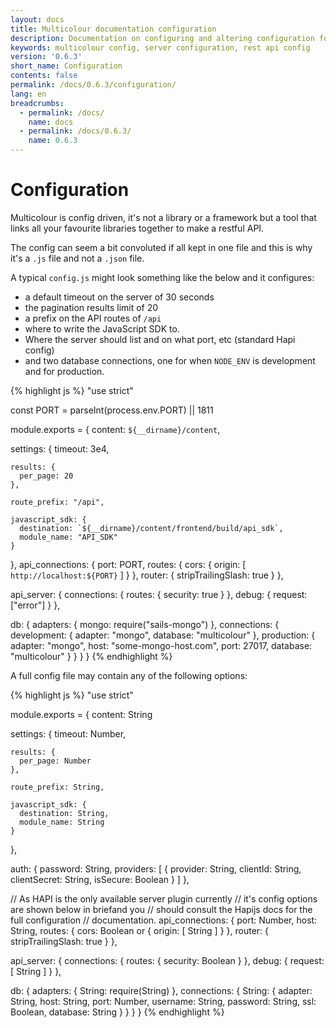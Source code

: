 ```yaml
---
layout: docs
title: Multicolour documentation configuration
description: Documentation on configuring and altering configuration for a Multicolour REST API.
keywords: multicolour config, server configuration, rest api config
version: '0.6.3'
short_name: Configuration
contents: false
permalink: /docs/0.6.3/configuration/
lang: en
breadcrumbs:
  - permalink: /docs/
    name: docs
  - permalink: /docs/0.6.3/
    name: 0.6.3
---
```


# Configuration

Multicolour is config driven, it's not a library or a framework but a tool that links all your favourite libraries together to make a restful API.

The config can seem a bit convoluted if all kept in one file and this is why it's a `.js` file and not a `.json` file.

A typical `config.js` might look something like the below and it configures:

* a default timeout on the server of 30 seconds
* the pagination results limit of 20
* a prefix on the API routes of `/api`
* where to write the JavaScript SDK to.
* Where the server should list and on what port, etc (standard Hapi config)
* and two database connections, one for when `NODE_ENV` is development and for production.

{% highlight js %}
"use strict"

const PORT = parseInt(process.env.PORT) || 1811

module.exports = {
  content: `${__dirname}/content`,

  settings: {
    timeout: 3e4,

    results: {
      per_page: 20
    },

    route_prefix: "/api",

    javascript_sdk: {
      destination: `${__dirname}/content/frontend/build/api_sdk`,
      module_name: "API_SDK"
    }
  },
  api_connections: {
    port: PORT,
    routes: {
      cors: {
        origin: [ `http://localhost:${PORT}` ]
      }
    },
    router: { stripTrailingSlash: true }
  },

  api_server: {
    connections: {
      routes: {
        security: true
      }
    },
    debug: { request: ["error"] }
  },

  db: {
    adapters: {
      mongo: require("sails-mongo")
    },
    connections: {
      development: {
        adapter: "mongo",
        database: "multicolour"
      },
      production: {
        adapter: "mongo",
        host: "some-mongo-host.com",
        port: 27017,
        database: "multicolour"
      }
    }
  }
}
{% endhighlight %}

A full config file may contain any of the following options:

{% highlight js %}
"use strict"

module.exports = {
  content: String

  settings: {
    timeout: Number,

    results: {
      per_page: Number
    },

    route_prefix: String,

    javascript_sdk: {
      destination: String,
      module_name: String
    }
  },

  auth: {
    password: String,
    providers: [
      {
        provider: String,
        clientId: String,
        clientSecret: String,
        isSecure: Boolean
      }
    ]
  },

  // As HAPI is the only available server plugin currently
  // it's config options are shown below in briefand you
  // should consult the Hapijs docs for the full configuration
  // documentation.
  api_connections: {
    port: Number,
    host: String,
    routes: {
      cors: Boolean or {
        origin: [ String ]
      }
    },
    router: { stripTrailingSlash: true }
  },

  api_server: {
    connections: {
      routes: {
        security: Boolean
      }
    },
    debug: { request: [ String ] }
  },

  db: {
    adapters: {
      String: require(String)
    },
    connections: {
      String: {
        adapter: String,
        host: String,
        port: Number,
        username: String,
        password: String,
        ssl: Boolean,
        database: String
      }
    }
  }
}
{% endhighlight %}

